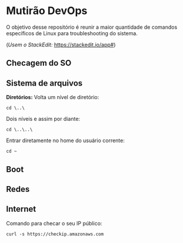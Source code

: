 

# Mutirão DevOps

O objetivo desse repositório é reunir a maior quantidade de comandos específicos de Linux para troubleshooting do sistema.

(*Usem o StackEdit:* https://stackedit.io/app#)

## Checagem do SO

## Sistema de arquivos

 **Diretórios:**
Volta um nível de diretório:

    cd \..\

Dois níveis e assim por diante:

    cd \..\..\

Entrar diretamente no home do usuário corrente:

    cd ~

## Boot

## Redes

## Internet

Comando para checar o seu IP público:

    curl -s https://checkip.amazonaws.com


